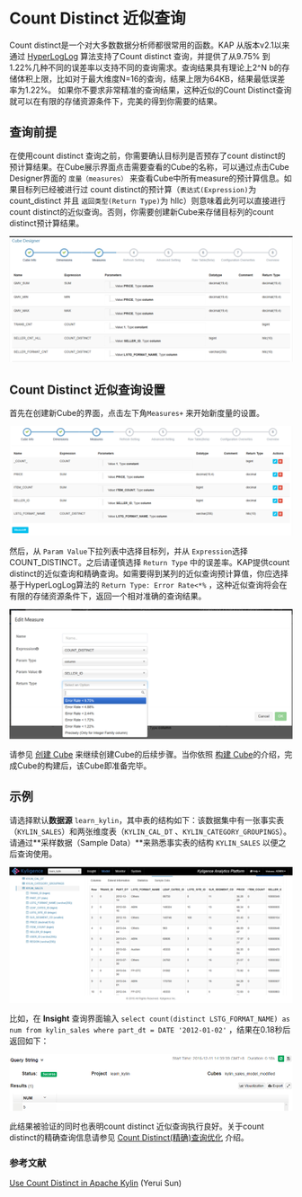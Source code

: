 # Count Distinct 近似查询

Count distinct是一个对大多数数据分析师都很常用的函数。KAP 从版本v2.1以来通过 [HyperLogLog](https://hal.inria.fr/hal-00406166/document) 算法支持了Count distinct 查询，并提供了从9.75% 到 1.22%几种不同的误差率以支持不同的查询需求。查询结果具有理论上2^N b的存储体积上限，比如对于最大维度N=16的查询，结果上限为64KB，结果最低误差率为1.22%。 如果你不要求非常精准的查询结果，这种近似的Count Distinct查询就可以在有限的存储资源条件下，完美的得到你需要的结果。



## 查询前提

在使用count distinct 查询之前，你需要确认目标列是否预存了count distinct的预计算结果。在Cube展示界面点击需要查看的Cube的名称，可以通过点击Cube Designer界面的 `度量（measures）` 来查看Cube中所有measure的预计算信息。如果目标列已经被进行过 count distinct的预计算（`表达式(Expression)`为count_distinct 并且 `返回类型(Return Type)`为 hllc）则意味着此列可以直接进行count distinct的近似查询。否则，你需要创建新Cube来存储目标列的count distinct预计算结果。

![](images/cd_measures.png)



## Count Distinct 近似查询设置 

首先在创建新Cube的界面，点击左下角`Measures+` 来开始新度量的设置。

![](images/cd_measures_add.1.png)

然后，从 `Param Value`下拉列表中选择目标列，并从 `Expression`选择COUNT_DISTINCT。之后请谨慎选择 `Return Type` 中的误差率。KAP提供count distinct的近似查询和精确查询。如需要得到某列的近似查询预计算值，你应选择基于HyperLogLog算法的 `Return Type: Error Rate<*%` ，这种近似查询将会在有限的存储资源条件下，返回一个相对准确的查询结果。

![](images/cd_measures_add.2.png)

请参见 [创建 Cube](molap/create_cube.cn.md) 来继续创建Cube的后续步骤。当你依照  [构建 Cube](molap/build_cube.cn.md)的介绍，完成Cube的构建后，该Cube即准备完毕。



## 示例

请选择默认**数据源** `learn_kylin`，其中表的结构如下：该数据集中有一张事实表（`KYLIN_SALES`）和两张维度表（`KYLIN_CAL_DT` 、`KYLIN_CATEGORY_GROUPINGS`）。请通过**采样数据（Sample Data）**来熟悉事实表的结构 `KYLIN_SALES` 以便之后查询使用。

![](images/wd_datasample.png)



比如，在 **Insight** 查询界面输入 `select count(distinct LSTG_FORMAT_NAME) as num from kylin_sales where part_dt = DATE '2012-01-02'` ，结果在0.18秒后返回如下：

![](images/cd_measures_add.9.png)



此结果被验证的同时也表明count distinct 近似查询执行良好。关于count distinct的精确查询信息请参见 [Count Distinct(精确)查询优化](optimization/count_distinct_precise.cn.md) 介绍。

### 参考文献

[Use Count Distinct in Apache Kylin](http://kylin.apache.org/blog/2016/08/01/count-distinct-in-kylin/) (Yerui Sun)

